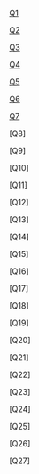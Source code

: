 [Q1](non_usa_customers.sql)

[Q2](brazil_customers.sql)

[Q3](brazil_customers_invoices.sql)

[Q4](sales_agents.sql)

[Q5](unique_invoice_countries.sql)

[Q6](sales_agent_invoices.sql)

[Q7](invoice_totals.sql)

[Q8]

[Q9]

[Q10]

[Q11]

[Q12]

[Q13]

[Q14]

[Q15]

[Q16]

[Q17]

[Q18]

[Q19]

[Q20]

[Q21]

[Q22]

[Q23]

[Q24]

[Q25]

[Q26]

[Q27]
